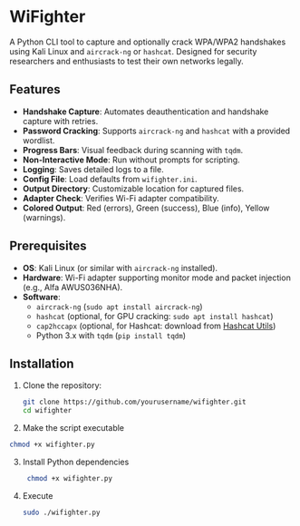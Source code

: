 # WiFighter

A  Python CLI tool to capture and optionally crack WPA/WPA2 handshakes using Kali Linux and `aircrack-ng` or `hashcat`. Designed for security researchers and enthusiasts to test their own networks legally.

## Features
- **Handshake Capture**: Automates deauthentication and handshake capture with retries.
- **Password Cracking**: Supports `aircrack-ng` and `hashcat` with a provided wordlist.
- **Progress Bars**: Visual feedback during scanning with `tqdm`.
- **Non-Interactive Mode**: Run without prompts for scripting.
- **Logging**: Saves detailed logs to a file.
- **Config File**: Load defaults from `wifighter.ini`.
- **Output Directory**: Customizable location for captured files.
- **Adapter Check**: Verifies Wi-Fi adapter compatibility.
- **Colored Output**: Red (errors), Green (success), Blue (info), Yellow (warnings).

## Prerequisites
- **OS**: Kali Linux (or similar with `aircrack-ng` installed).
- **Hardware**: Wi-Fi adapter supporting monitor mode and packet injection (e.g., Alfa AWUS036NHA).
- **Software**:
  - `aircrack-ng` (`sudo apt install aircrack-ng`)
  - `hashcat` (optional, for GPU cracking: `sudo apt install hashcat`)
  - `cap2hccapx` (optional, for Hashcat: download from [Hashcat Utils](https://hashcat.net/tools/))
  - Python 3.x with `tqdm` (`pip install tqdm`)

## Installation
1. Clone the repository:
   ```bash
   git clone https://github.com/yourusername/wifighter.git
   cd wifighter
2. Make the script executable
  ```bash
  chmod +x wifighter.py
```
3. Install Python dependencies
   ```bash
    chmod +x wifighter.py
4. Execute
   ```bash
   sudo ./wifighter.py

   

   
       
